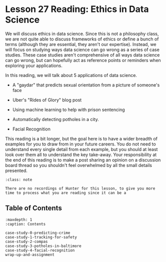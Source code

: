 # <i class="fas fa-book fa-fw"></i> Lesson 27 Reading: Ethics in Data Science

We will discuss ethics in data science. Since this is not a philosophy class, we are not quite able to discuss frameworks of ethics or define a bunch of terms (although they are essential, they aren't our expertise). Instead, we will focus on studying ways data science can go wrong as a series of case studies. These case studies aren't comprehensive of all ways data science can go wrong, but can hopefully act as reference points or reminders when exploring your applications.

In this reading, we will talk about 5 applications of data science.

- A "gaydar" that predicts sexual orientation from a picture of someone's face

- Uber's "Rides of Glory" blog post

- Using machine learning to help with prison sentencing

- Automatically detecting potholes in a city.

- Facial Recognition

This reading is a bit longer, but the goal here is to have a wider breadth of examples for you to draw from in your future careers. You do not need to understand every single detail from each example, but you should at least look over them all to understand the key take-away. Your responsibility at the end of this reading is to make a post sharing an opinion on a discussion board thread so you shouldn't feel overwhelmed by all the small details presented.

```{admonition} Note
:class: note

There are no recordings of Hunter for this lesson, to give you more time to process what you are reading since it can be a

```

## Table of Contents

```{toctree}
:maxdepth: 1
:caption: Contents

case-study-0-predicting-crime
case-study-1-tracking-for-safety
case-study-2-compas
case-study-3-potholes-in-baltimore
case-study-4-facial-recognition
wrap-up-and-assignment
```
